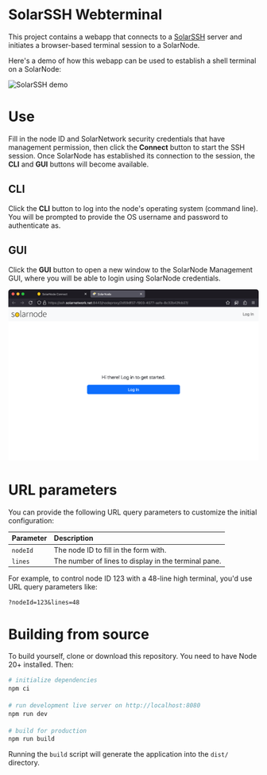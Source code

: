 # SolarSSH Webterminal

This project contains a webapp that connects to a [SolarSSH][solarssh] server and initiates a
browser-based terminal session to a SolarNode.

Here's a demo of how this webapp can be used to establish a shell terminal on a SolarNode:

<img alt="SolarSSH demo" src="docs/solarssh-demo@2x.gif" width="1000">

# Use

Fill in the node ID and SolarNetwork security credentials that have management permission,
then click the **Connect** button to start the SSH session. Once SolarNode has established
its connection to the session, the **CLI** and **GUI** buttons will become available.

## CLI

Click the **CLI** button to log into the node's operating system (command line). You will
be prompted to provide the OS username and password to authenticate as.

## GUI

Click the **GUI** button to open a new window to the SolarNode Management GUI, where you
will be able to login using SolarNode credentials.

<img alt="SolarNode management UI through SolarSSH HTTP proxy" src="docs/solarssh-web-proxy@2x.png" width="1015">

# URL parameters

You can provide the following URL query parameters to customize the initial configuration:

| Parameter | Description                                          |
| :-------- | :--------------------------------------------------- |
| `nodeId`  | The node ID to fill in the form with.                |
| `lines`   | The number of lines to display in the terminal pane. |

For example, to control node ID 123 with a 48-line high terminal, you'd use URL query parameters like:

```
?nodeId=123&lines=48
```

# Building from source

To build yourself, clone or download this repository. You need to have
Node 20+ installed. Then:

```sh
# initialize dependencies
npm ci

# run development live server on http://localhost:8080
npm run dev

# build for production
npm run build
```

Running the `build` script will generate the application into the `dist/` directory.

[npm]: https://www.npmjs.com/
[solarssh]: https://github.com/SolarNetwork/solarnetwork/wiki/SolarSSH-Guide
